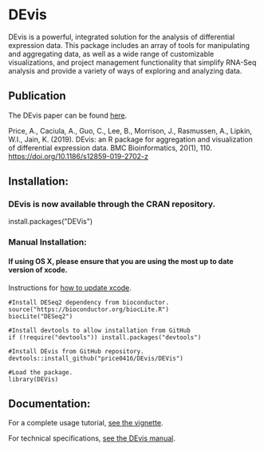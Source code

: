 # DEvis

DEvis is a powerful, integrated solution for the analysis of differential expression data. 
This package includes an array of tools for manipulating and aggregating data, as well as a wide range
of customizable visualizations, and project management functionality that simplify RNA-Seq analysis 
and provide a variety of ways of exploring and analyzing data.  

## Publication

The DEvis paper can be found [here](https://bmcbioinformatics.biomedcentral.com/articles/10.1186/s12859-019-2702-z).  


Price, A., Caciula, A., Guo, C., Lee, B., Morrison, J., Rasmussen, A., Lipkin, W.I., Jain, K. (2019). DEvis: an R package for aggregation and visualization of differential expression data. BMC Bioinformatics, 20(1), 110. https://doi.org/10.1186/s12859-019-2702-z


## Installation:

### DEvis is now available through the CRAN repository.

install.packages("DEVis")

### Manual Installation:
#### If using OS X, please ensure that you are using the most up to date version of xcode. 
Instructions for [how to update xcode](https://stackoverflow.com/questions/15417619/how-do-you-update-xcode-on-osx-to-the-latest-version).
```
#Install DESeq2 dependency from bioconductor.
source("https://bioconductor.org/biocLite.R")
biocLite("DESeq2")

#Install devtools to allow installation from GitHub
if (!require("devtools")) install.packages("devtools")

#Install DEvis from GitHub repository.
devtools::install_github("price0416/DEvis/DEVis")

#Load the package.
library(DEVis)
```


## Documentation:

For a complete usage tutorial, [see the vignette](https://cran.r-project.org/web/packages/DEVis/vignettes/DEVis_vignette.html).

For technical specifications, [see the DEvis manual](https://github.com/price0416/DEvis/blob/master/DEVis/vignettes/DEVis.pdf).


